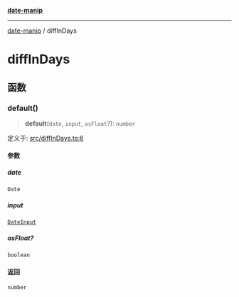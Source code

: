 [**date-manip**](index.md)

***

[date-manip](modules.md) / diffInDays

# diffInDays

## 函数

### default()

> **default**(`date`, `input`, `asFloat`?): `number`

定义于: [src/diffInDays.ts:6](https://github.com/fengxinming/date-manip/blob/74162e61fff73f0ace27e57ce0b5395775c035f2/src/diffInDays.ts#L6)

#### 参数

##### date

`Date`

##### input

[`DateInput`](types.md#dateinput)

##### asFloat?

`boolean`

#### 返回

`number`
